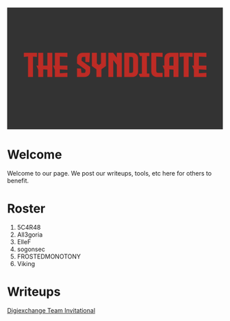 ![score image not found](https://github.com/TheSyndicateCTF/TheSyndicateCTF.github.io/blob/gh-pages/writeups/imgs/digiexchangescore.png)

# Welcome

Welcome to our page.  We post our writeups, tools, etc here for others to benefit.

# Roster

1. 5C4R48
2. All3goria
3. ElleF
4. sogonsec
5. FROSTEDMONOTONY
6. Viking

# Writeups

[Digiexchange Team Invitational](./writeups/DigiexchangeTeamInvitational.md)
